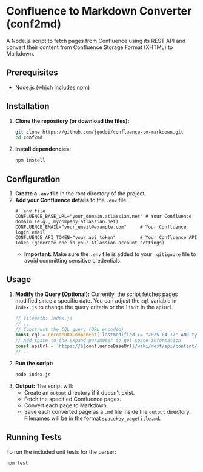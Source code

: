 # Confluence to Markdown Converter (conf2md)

A Node.js script to fetch pages from Confluence using its REST API and convert their content from Confluence Storage Format (XHTML) to Markdown.

## Prerequisites

*   [Node.js](https://nodejs.org/) (which includes npm)

## Installation

1.  **Clone the repository (or download the files):**
    ```bash
    git clone https://github.com/jgodoi/confluence-to-markdown.git
    cd conf2md
    ```
2.  **Install dependencies:**
    ```bash
    npm install
    ```

## Configuration

1.  **Create a `.env` file** in the root directory of the project.
2.  **Add your Confluence details** to the `.env` file:
    ```dotenv
    # .env file
    CONFLUENCE_BASE_URL="your_domain.atlassian.net" # Your Confluence domain (e.g., mycompany.atlassian.net)
    CONFLUENCE_EMAIL="your_email@example.com"     # Your Confluence login email
    CONFLUENCE_API_TOKEN="your_api_token"         # Your Confluence API Token (generate one in your Atlassian account settings)
    ```
    *   **Important:** Make sure the `.env` file is added to your `.gitignore` file to avoid committing sensitive credentials.

## Usage

1.  **Modify the Query (Optional):** Currently, the script fetches pages modified since a specific date. You can adjust the `cql` variable in `index.js` to change the query criteria or the `limit` in the `apiUrl`.
    ```javascript
    // filepath: index.js
    // ...
    // Construct the CQL query (URL encoded)
    const cql = encodeURIComponent('lastmodified >= "2025-04-17" AND type=page'); // <-- Modify date or query here
    // Add space to the expand parameter to get space information
    const apiUrl = `https://${confluenceBaseUrl}/wiki/rest/api/content/search?cql=${cql}&limit=10&expand=body.storage,space`; // <-- Modify limit here
    // ...
    ```
2.  **Run the script:**
    ```bash
    node index.js
    ```
3.  **Output:** The script will:
    *   Create an `output` directory if it doesn't exist.
    *   Fetch the specified Confluence pages.
    *   Convert each page to Markdown.
    *   Save each converted page as a `.md` file inside the `output` directory. Filenames will be in the format `spacekey_pagetitle.md`.

## Running Tests

To run the included unit tests for the parser:

```bash
npm test
```